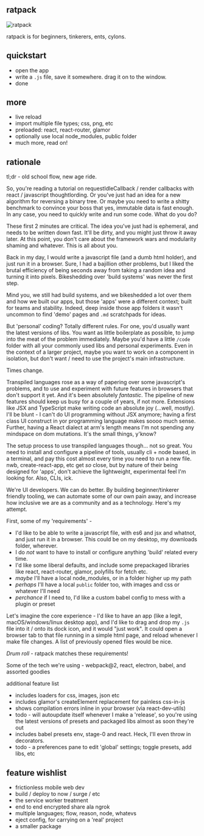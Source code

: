 ratpack
---

![ratpack](https://i.imgur.com/b0lE9ZW.gif)

ratpack is for beginners, tinkerers, ents, cylons.

quickstart
---

- open the app
- write a `.js` file, save it somewhere. drag it on to the window.
- done


more 
---

- live reload 
- import multiple file types; css, png, etc 
- preloaded: react, react-router, glamor
- optionally use local node_modules, public folder
- much more, read on!



rationale
---

tl;dr - old school flow, new age ride.

So, you're reading a tutorial on requestIdleCallback / render callbacks with react / javascript thoughtlording. Or you've just had an idea for a new algorithm for reversing a binary tree. Or maybe you need to write a shitty benchmark to convince your boss that yes, immutable data is fast enough. In any case, you need to quickly write and run some code. What do you do?

These first 2 minutes are critical. The idea you've just had is ephemeral, and needs to be written down fast. It'll be dirty, and you might just throw it away later. At this point, you don't care about the framework wars and modularity shaming and whatever. This is all about you. 

Back in my day, I would write a javascript file (and a dumb html holder), and just run it in a browser. Sure, I had a bajillion other problems, but I liked the brutal efficiency of being seconds away from taking a random idea and turning it into pixels. Bikeshedding over 'build systems' was never the first step.

Mind you, we still had build systems, and we bikeshedded a lot over them and how we built our apps, but those 'apps' were a different context; built for teams and stability. Indeed, deep inside those app folders it wasn't uncommon to find 'demo' pages and `.md` scratchpads for ideas. 

But 'personal' coding? Totally different rules. For one, you'd usually want the latest versions of libs. You want as little boilerplate as possible, to jump into the meat of the problem immediately. Maybe you'd have a little `/code` folder with all your commonly used libs and personal experiments. Even in the context of a larger project, maybe you want to work on a component in isolation, but don't want / need to use the project's main infrastructure.

Times change.

Transpiled languages rose as a way of papering over some javascript's problems, and to use and experiment with future features in browsers that don't support it yet. And it's been absolutely *fantastic*. The pipeline of new features should keep us busy for a couple of years, if not more. Extensions like JSX and TypeScript make writing code an absolute joy (...well, mostly). I'll be blunt - I can't do UI programming without JSX anymore; having a first class UI construct in yor programming language makes soooo much sense. Further, having a React dialect at arm's length means I'm not spending any mindspace on dom mutations. It's the small things, y'know?

The setup process to use transpiled languages though... not so great. You need to install and configure a pipeline of tools, usually cli + node based, in a terminal, and pay this cost almost every time you need to run a new file. nwb, create-react-app, etc get *so* close, but by nature of their being designed for 'apps', don't achieve the lightweight, experimental feel I'm looking for. Also, CLIs, ick.

We're UI developers. We can do better. By building beginner/tinkerer friendly tooling, we can automate some of our own pain away, and increase how inclusive we are as a community and as a technology. Here's my attempt. 

First, some of my 'requirements' - 
- I'd like to be able to write a javascript file, with es6 and jsx and whatnot, and just run it in a browser. This could be on my desktop, my downloads folder, wherever.
- I do *not* want to have to install or configure anything 'build' related every time.
- I'd like some liberal defaults, and include some prepackaged libraries like react, react-router, glamor, polyfills for fetch etc.
- *maybe* I'll have a local node_modules, or in a folder higher up my path 
- *perhaps* I'll have a local `public` folder too, with images and css or whatever I'll need 
- *perchance* if I need to, I'd like a custom babel config to mess with a plugin or preset 


Let's imagine the core experience - I'd like to have an app (like a legit, macOS/windows/linux desktop app), and I'd like to drag and drop my `.js` file into it / onto its dock icon, and it would "just work". It could open a browser tab to that file running in a simple html page, and reload whenever I make file changes. A list of previously opened files would be nice.

*Drum roll* - ratpack matches these requirements! 

Some of the tech we're using - webpack@2, react, electron, babel, and assorted goodies

additional feature list 
- includes loaders for css, images, json etc 
- includes glamor's createElement replacement for painless css-in-js 
- shows compilation errors inline in your browser (via react-dev-utils)
- todo - will autoupdate itself whenever I make a 'release', so you're using the latest versions of presets and packaged libs almost as soon they're out
- includes babel presets env, stage-0 and react. Heck, I'll even throw in decorators. 
- todo - a preferences pane to edit 'global' settings; toggle presets, add libs, etc

feature wishlist 
---

- frictionless mobile web dev
- build / deploy to now / surge / etc
- the service worker treatment 
- end to end encrypted share ala ngrok
- multiple languages; flow, reason, node, whatevs 
- eject config, for carrying on a 'real' project
- a smaller package
